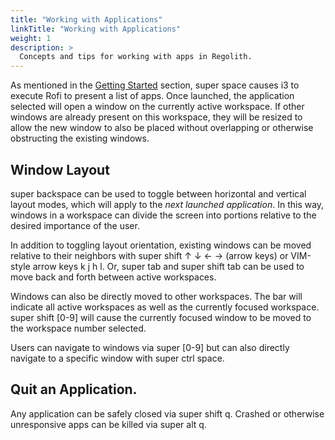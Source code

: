 ```yaml
---
title: "Working with Applications"
linkTitle: "Working with Applications"
weight: 1
description: >
  Concepts and tips for working with apps in Regolith.
---
```


As mentioned in the [Getting Started](../../getting-started/basics) section, <span class="text-nowrap"><span class="badge badge-warning">super</span> <span class="badge badge-warning">space</span></span> causes i3 to execute Rofi to present a list of apps.  Once launched, the application selected will open a window on the currently active workspace.  If other windows are already present on this workspace, they will be resized to allow the new window to also be placed without overlapping or otherwise obstructing the existing windows.

## Window Layout

<span class="text-nowrap"><span class="badge badge-warning">super</span> <span class="badge badge-warning">backspace</span></span> can be used to toggle between horizontal and vertical layout modes, which will apply to the *next launched application*.  In this way, windows in a workspace can divide the screen into portions relative to the desired importance of the user.

In addition to toggling layout orientation, existing windows can be moved relative to their neighbors with <span class="text-nowrap"><span class="badge badge-warning">super</span> <span class="badge badge-warning">shift</span> <span class="badge badge-warning">↑ ↓ ← →</span></span> (arrow keys) or VIM-style arrow keys <span class="badge badge-warning">k j h l</span>.  Or, <span class="text-nowrap"><span class="badge badge-warning">super</span> <span class="badge badge-warning">tab</span></span> and <span class="text-nowrap"><span class="badge badge-warning">super</span> <span class="badge badge-warning">shift</span> <span class="badge badge-warning">tab</span></span> can be used to move back and forth between active workspaces.

Windows can also be directly moved to other workspaces.  The bar will indicate all active workspaces as well as the currently focused workspace.  <span class="text-nowrap"><span class="badge badge-warning">super</span> <span class="badge badge-warning">shift</span> <span class="badge badge-warning">[0-9]</span></span> will cause the currently focused window to be moved to the workspace number selected.

Users can navigate to windows via <span class="text-nowrap"><span class="badge badge-warning">super</span> <span class="badge badge-warning">[0-9]</span></span> but can also directly navigate to a specific window with <span class="text-nowrap"><span class="badge badge-warning">super</span> <span class="badge badge-warning">ctrl</span> <span class="badge badge-warning">space</span></span>.

## Quit an Application.

Any application can be safely closed via <span class="text-nowrap"><span class="badge badge-warning">super</span> <span class="badge badge-warning">shift</span> <span class="badge badge-warning">q</span></span>.  Crashed or otherwise unresponsive apps can be killed via <span class="text-nowrap"><span class="badge badge-warning">super</span> <span class="badge badge-warning">alt</span> <span class="badge badge-warning">q</span></span>.
